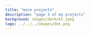 ```yaml
---
title: "more projects"
description: "page 3 of my projects"
background: images/darkckt.jpeg
logo: ../../../images/dot.png
---
```




